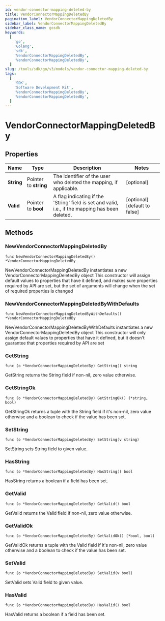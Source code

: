 ```yaml
---
id: vendor-connector-mapping-deleted-by
title: VendorConnectorMappingDeletedBy
pagination_label: VendorConnectorMappingDeletedBy
sidebar_label: VendorConnectorMappingDeletedBy
sidebar_class_name: gosdk
keywords:
  [
    'go',
    'Golang',
    'sdk',
    'VendorConnectorMappingDeletedBy',
    'VendorConnectorMappingDeletedBy',
  ]
slug: /tools/sdk/go/v3/models/vendor-connector-mapping-deleted-by
tags:
  [
    'SDK',
    'Software Development Kit',
    'VendorConnectorMappingDeletedBy',
    'VendorConnectorMappingDeletedBy',
  ]
---
```


# VendorConnectorMappingDeletedBy

## Properties

| Name | Type | Description | Notes |
| --- | --- | --- | --- |
| **String** | Pointer to **string** | The identifier of the user who deleted the mapping, if applicable. | [optional] |
| **Valid** | Pointer to **bool** | A flag indicating if the 'String' field is set and valid, i.e., if the mapping has been deleted. | [optional] [default to false] |

## Methods

### NewVendorConnectorMappingDeletedBy

`func NewVendorConnectorMappingDeletedBy() *VendorConnectorMappingDeletedBy`

NewVendorConnectorMappingDeletedBy instantiates a new VendorConnectorMappingDeletedBy object This constructor will assign default values to properties that have it defined, and makes sure properties required by API are set, but the set of arguments will change when the set of required properties is changed

### NewVendorConnectorMappingDeletedByWithDefaults

`func NewVendorConnectorMappingDeletedByWithDefaults() *VendorConnectorMappingDeletedBy`

NewVendorConnectorMappingDeletedByWithDefaults instantiates a new VendorConnectorMappingDeletedBy object This constructor will only assign default values to properties that have it defined, but it doesn't guarantee that properties required by API are set

### GetString

`func (o *VendorConnectorMappingDeletedBy) GetString() string`

GetString returns the String field if non-nil, zero value otherwise.

### GetStringOk

`func (o *VendorConnectorMappingDeletedBy) GetStringOk() (*string, bool)`

GetStringOk returns a tuple with the String field if it's non-nil, zero value otherwise and a boolean to check if the value has been set.

### SetString

`func (o *VendorConnectorMappingDeletedBy) SetString(v string)`

SetString sets String field to given value.

### HasString

`func (o *VendorConnectorMappingDeletedBy) HasString() bool`

HasString returns a boolean if a field has been set.

### GetValid

`func (o *VendorConnectorMappingDeletedBy) GetValid() bool`

GetValid returns the Valid field if non-nil, zero value otherwise.

### GetValidOk

`func (o *VendorConnectorMappingDeletedBy) GetValidOk() (*bool, bool)`

GetValidOk returns a tuple with the Valid field if it's non-nil, zero value otherwise and a boolean to check if the value has been set.

### SetValid

`func (o *VendorConnectorMappingDeletedBy) SetValid(v bool)`

SetValid sets Valid field to given value.

### HasValid

`func (o *VendorConnectorMappingDeletedBy) HasValid() bool`

HasValid returns a boolean if a field has been set.
